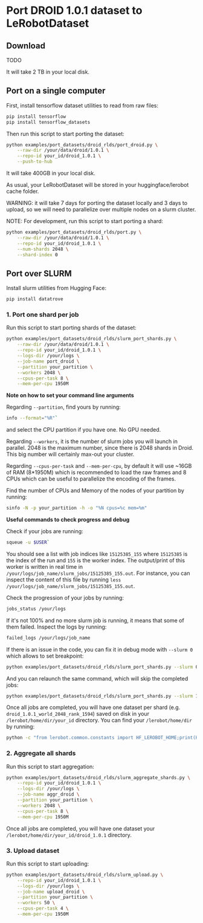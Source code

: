# Port DROID 1.0.1 dataset to LeRobotDataset

## Download

TODO

It will take 2 TB in your local disk.

## Port on a single computer

First, install tensorflow dataset utilities to read from raw files:
```bash
pip install tensorflow
pip install tensorflow_datasets
```

Then run this script to start porting the dataset:
```bash
python examples/port_datasets/droid_rlds/port_droid.py \
    --raw-dir /your/data/droid/1.0.1 \
    --repo-id your_id/droid_1.0.1 \
    --push-to-hub
```

It will take 400GB in your local disk.

As usual, your LeRobotDataset will be stored in your huggingface/lerobot cache folder.

WARNING: it will take 7 days for porting the dataset locally and 3 days to upload, so we will need to parallelize over multiple nodes on a slurm cluster.

NOTE: For development, run this script to start porting a shard:
```bash
python examples/port_datasets/droid_rlds/port.py \
    --raw-dir /your/data/droid/1.0.1 \
    --repo-id your_id/droid_1.0.1 \
    --num-shards 2048 \
    --shard-index 0
```

## Port over SLURM

Install slurm utilities from Hugging Face:
```bash
pip install datatrove
```


### 1. Port one shard per job

Run this script to start porting shards of the dataset:
```bash
python examples/port_datasets/droid_rlds/slurm_port_shards.py \
    --raw-dir /your/data/droid/1.0.1 \
    --repo-id your_id/droid_1.0.1 \
    --logs-dir /your/logs \
    --job-name port_droid \
    --partition your_partition \
    --workers 2048 \
    --cpus-per-task 8 \
    --mem-per-cpu 1950M
```

**Note on how to set your command line arguments**

Regarding `--partition`, find yours by running:
```bash
info --format="%R"`
```
and select the CPU partition if you have one. No GPU needed.

Regarding `--workers`, it is the number of slurm jobs you will launch in parallel. 2048 is the maximum number, since there is 2048 shards in Droid. This big number will certainly max-out your cluster.

Regarding `--cpus-per-task` and `--mem-per-cpu`, by default it will use ~16GB of RAM (8*1950M) which is recommended to load the raw frames and 8 CPUs which can be useful to parallelize the encoding of the frames.

Find the number of CPUs and Memory of the nodes of your partition by running:
```bash
sinfo -N -p your_partition -h -o "%N cpus=%c mem=%m"
```

**Useful commands to check progress and debug**

Check if your jobs are running:
```bash
squeue -u $USER`
```

You should see a list with job indices like `15125385_155` where `15125385` is the index of the run and `155` is the worker index. The output/print of this worker is written in real time in `/your/logs/job_name/slurm_jobs/15125385_155.out`. For instance, you can inspect the content of this file by running `less /your/logs/job_name/slurm_jobs/15125385_155.out`.

Check the progression of your jobs by running:
```bash
jobs_status /your/logs
```

If it's not 100% and no more slurm job is running, it means that some of them failed. Inspect the logs by running:
```bash
failed_logs /your/logs/job_name
```

If there is an issue in the code, you can fix it in debug mode with `--slurm 0` which allows to set breakpoint:
```bash
python examples/port_datasets/droid_rlds/slurm_port_shards.py --slurm 0 ...
```

And you can relaunch the same command, which will skip the completed jobs:
```bash
python examples/port_datasets/droid_rlds/slurm_port_shards.py --slurm 1 ...
```

Once all jobs are completed, you will have one dataset per shard (e.g. `droid_1.0.1_world_2048_rank_1594`) saved on disk in your `/lerobot/home/dir/your_id` directory. You can find your `/lerobot/home/dir` by running:
```bash
python -c "from lerobot.common.constants import HF_LEROBOT_HOME;print(HF_LEROBOT_HOME)"
```


### 2. Aggregate all shards

Run this script to start aggregation:
```bash
python examples/port_datasets/droid_rlds/slurm_aggregate_shards.py \
    --repo-id your_id/droid_1.0.1 \
    --logs-dir /your/logs \
    --job-name aggr_droid \
    --partition your_partition \
    --workers 2048 \
    --cpus-per-task 8 \
    --mem-per-cpu 1950M
```

Once all jobs are completed, you will have one dataset your `/lerobot/home/dir/your_id/droid_1.0.1` directory.


### 3. Upload dataset

Run this script to start uploading:
```bash
python examples/port_datasets/droid_rlds/slurm_upload.py \
    --repo-id your_id/droid_1.0.1 \
    --logs-dir /your/logs \
    --job-name upload_droid \
    --partition your_partition \
    --workers 50 \
    --cpus-per-task 4 \
    --mem-per-cpu 1950M
```
